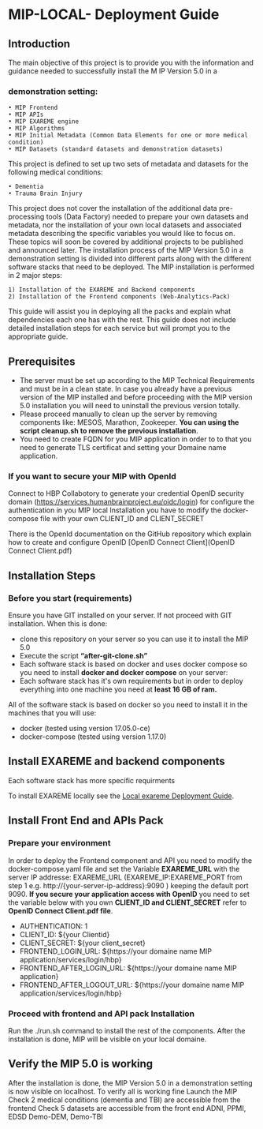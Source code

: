 # MIP-LOCAL- Deployment Guide

## Introduction

The main objective of this project is to provide you with the information and guidance needed to successfully install the M
IP Version 5.0 in a
### demonstration setting:
    • MIP Frontend
    • MIP APIs
    • MIP EXAREME engine
    • MIP Algorithms
    • MIP Initial Metadata (Common Data Elements for one or more medical condition)
    • MIP Datasets (standard datasets and demonstration datasets)
This project is defined to set up two sets of metadata and datasets for the following medical conditions:

    • Dementia
    • Trauma Brain Injury
This project does not cover the installation of the additional data pre-processing tools (Data Factory) needed to prepare your own datasets and metadata, nor the installation of your own local datasets and associated metadata describing the specific variables you would like to focus on.  These topics will soon be covered by additional projects to be published and announced later.
The installation process of the MIP Version 5.0 in a demonstration setting is divided into different parts along with the different software stacks that need to be deployed. The MIP installation is performed in 2 major steps:

    1) Installation of the EXAREME and Backend components
    2) Installation of the Frontend components (Web-Analytics-Pack)
This guide will assist you in deploying all the packs and explain what dependencies each one has with the rest. This guide does not include detailed installation steps for each service but will prompt you to the appropriate guide.

## Prerequisites
- The server must be set up according to the MIP Technical Requirements and must be in a clean state.  In case you already have a previous version of the MIP installed and before proceeding with the MIP version 5.0 installation you will need to uninstall the previous version totally. 
- Please proceed manually to clean up the server by removing components like: MESOS, Marathon, Zookeeper.
**You can using the script cleanup.sh to remove the previous installation**.
- You need to create FQDN for you MIP application in order to to that you need to generate TLS certificat and setting your Domaine name application.
### If you want to secure your MIP with OpenId
Connect to HBP Collabotory to generate your credential OpenID security domain (https://services.humanbrainproject.eu/oidc/login)
for configure the authentication in you MIP local Installation you have to modify the docker-compose file with your own CLIENT_ID and CLIENT_SECRET

There is the OpenId documentation on the GitHub repository which explain how to create and configure OpenID [OpenID Connect Client](OpenID Connect Client.pdf)

## Installation Steps
### Before you start (requirements)
Ensure you have GIT installed on your server. If not proceed with GIT installation. When this is done:
 - clone this repository on your server so you can use it to install the MIP 5.0
 - Execute the script **“after-git-clone.sh”**
 - Each software stack is based on docker and uses docker compose so you need to install **docker and docker compose** on your server:
 - Each software stack has it's own requirements but in order to deploy everything into one machine you need at **least 16 GB of ram.**

All of the software stack is based on docker so you need to install it in the machines that you will use:

- docker (tested using version 17.05.0-ce)
- docker-compose (tested using version 1.17.0)

## Install EXAREME and backend components
Each software stack has more specific requirments

To install EXAREME locally see the [Local exareme Deployment Guide](https://github.com/HBPMedical/mip-deployment-infrastructure/tree/release/Local-Deployment).

## Install Front End and APIs Pack

### Prepare your environment
In order to deploy the Frontend component and API you need to modify the docker-compose.yaml file and set the Variable **EXAREME_URL** with the server IP addresse:
EXAREME_URL (EXAREME_IP:EXAREME_PORT from step 1 e.g. http://{your-server-ip-address}:9090 ) keeping the default port 9090.
**If you secure your application access with OpenID** you need to set the variable below with you own **CLIENT_ID and CLIENT_SECRET**
refer to **OpenID Connect Client.pdf file**.
- AUTHENTICATION: 1
- CLIENT_ID: ${your Clientid}
- CLIENT_SECRET: ${your client_secret}
- FRONTEND_LOGIN_URL: ${https://your domaine name MIP application/services/login/hbp}
- FRONTEND_AFTER_LOGIN_URL: ${https://your domaine name MIP application}
- FRONTEND_AFTER_LOGOUT_URL: ${https://your domaine name MIP application/services/login/hbp}

### Proceed with frontend and API pack Installation
Run the ./run.sh command to install the rest of the components.
After the installation is done, MIP will be visible on your local domaine.

## Verify the MIP 5.0 is working
After the installation is done, the MIP Version 5.0 in a demonstration setting is now visible on localhost.  To verify all is working fine  Launch the MIP
  Check 2 medical conditions (dementia and TBI) are accessible from the frontend
  Check 5 datasets are accessible from the front end
  ADNI, PPMI, EDSD
  Demo-DEM, Demo-TBI

